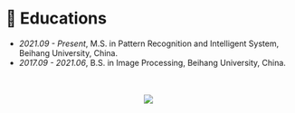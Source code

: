 
# 📖 Educations
- *2021.09 - Present*, M.S. in Pattern Recognition and Intelligent System, Beihang University, China.
- *2017.09 - 2021.06*, B.S. in Image Processing, Beihang University, China.

<br/>
<br/>

<div align=center><a href='https://clustrmaps.com/site/1bt4v'  title='Visit tracker'><img src='//clustrmaps.com/map_v2.png?cl=ffffff&w=300&t=tt&d=hiel6TXErSs3dgDqbDgStMwRDS8fxpulZV3CWgVYKgQ&co=2d78ad&ct=ffffff'/></a></div>